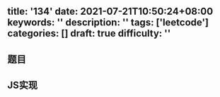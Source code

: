 title: '134'
date: 2021-07-21T10:50:24+08:00
keywords: ''
description: ''
tags: ['leetcode']
categories: []
draft: true
difficulty: ''
---

## 题目


## JS实现

```javascript

```
